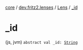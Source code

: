 [core](../../index.md) / [dev.fritz2.lenses](../index.md) / [Lens](index.md) / [_id](./_id.md)

# _id

(js, jvm) `abstract val _id: `[`String`](https://kotlinlang.org/api/latest/jvm/stdlib/kotlin/-string/index.html)